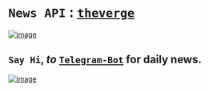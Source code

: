 # `News API` : [`theverge`](https://imvickykumar999.pythonanywhere.com/news)

[![image](https://user-images.githubusercontent.com/50515418/236736320-aa9d544e-6431-4406-b151-dcada23932a4.png)](https://imvickykumar999.pythonanywhere.com/news)

## `Say Hi`, *to* [`Telegram-Bot`](https://t.me/VixReelsbot) **for daily news**.

[![image](https://user-images.githubusercontent.com/50515418/236737482-b6bf7078-fcbb-425f-8e95-8ca43d9ee849.png)](https://t.me/VixReelsbot)
